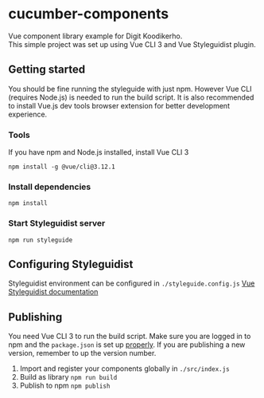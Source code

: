 # cucumber-components

Vue component library example for Digit Koodikerho.  
This simple project was set up using Vue CLI 3 and Vue Styleguidist plugin.

## Getting started

You should be fine running the styleguide with just npm. However Vue CLI (requires Node.js) is needed to run the build script. It is also recommended to install Vue.js dev tools browser extension for better development experience.

### Tools

If you have npm and Node.js installed, install Vue CLI 3

```
npm install -g @vue/cli@3.12.1
```

### Install dependencies

```
npm install
```

### Start Styleguidist server
```
npm run styleguide
```

## Configuring Styleguidist

Styleguidist environment can be configured in `./styleguide.config.js`
[Vue Styleguidist documentation](https://vue-styleguidist.github.io/Configuration.html)

## Publishing

You need Vue CLI 3 to run the build script. Make sure you are logged in to npm and the `package.json` is set up [properly](https://docs.npmjs.com/cli/v7/configuring-npm/package-json).
If you are publishing a new version, remember to up the version number.

1. Import and register your components globally in `./src/index.js`
2. Build as library `npm run build`
3. Publish to npm `npm publish`

